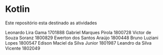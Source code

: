 # Kotlin
Este repositório esta destinado as atividades


Leonardo Lira Gama 1701888
Gabriel Marques Pirola 1800728
Victor de Souza Soranz 1800829
Ewerton dos Santos Araújo 1800448
Bruno Luziani Lopes 1800547
Edison Maciel da Silva Junior 1801987
Leandro da Silva Vicente 1802049
